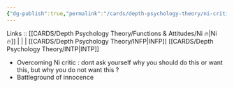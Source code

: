 ```yaml
---
{"dg-publish":true,"permalink":"/cards/depth-psychology-theory/ni-critic/","created":"2023-01-01T23:02:50.204+01:00","updated":"2023-02-26T16:40:50.619+01:00"}
---
```


Links :: [[CARDS/Depth Psychology Theory/Functions & Attitudes/Ni 🔥\|Ni 🔥]] |  |  | 
[[CARDS/Depth Psychology Theory/INFP\|INFP]]
[[CARDS/Depth Psychology Theory/INTP\|INTP]]


- Overcoming Ni critic : dont ask yourself why you should do this or want this, but why you do not want this ? 
- Battleground of innocence
